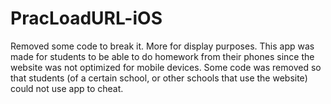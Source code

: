 # PracLoadURL-iOS
Removed some code to break it. More for display purposes. 
This app was made for students to be able to do homework from their phones since the website was not optimized for mobile devices.
Some code was removed so that students (of a certain school, or other schools that use the website) could not use app to cheat.
